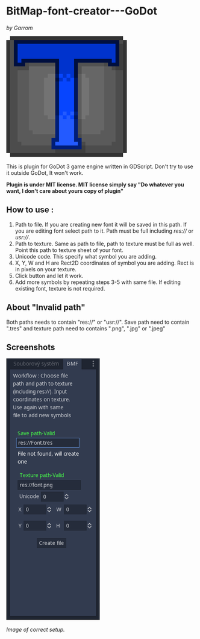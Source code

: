 # BitMap-font-creator---GoDot
*by Garrom*

![Icon](https://github.com/Garrom/BitMap-font-creator---GoDot/blob/master/Icon2.png) 

This is plugin for GoDot 3 game engine written in GDScript. Don't try to use it outside GoDot, It won't work.

**Plugin is under MIT license. MIT license simply say "Do whatever you want, I don't care about yours copy of plugin"**


How to use :
---------------
1. Path to file. If you are creating new font it will be saved in this path. If you are editing font select path to it. Path
must be full including *res://* or *usr://*.
2. Path to texture. Same as path to file, path to texture must be full as well. Point this path to texture sheet of your font.
3. Unicode code. This specify what symbol you are adding.
4. X, Y, W and H are Rect2D coordinates of symbol you are adding. Rect is in pixels on your texture.
5. Click button and let it work.
6. Add more symbols by repeating steps 3-5 with same file. If editing existing font, texture is not required.

About "Invalid path"
---------------
Both paths needs to contain "res://" or "usr://". Save path need to contain ".tres" and texture path need to contains ".png", ".jpg" or ".jpeg"


Screenshots
---------------
![Scr1](https://github.com/Garrom/BitMap-font-creator---GoDot/blob/master/Screenshot2.png)

*Image of correct setup.*
